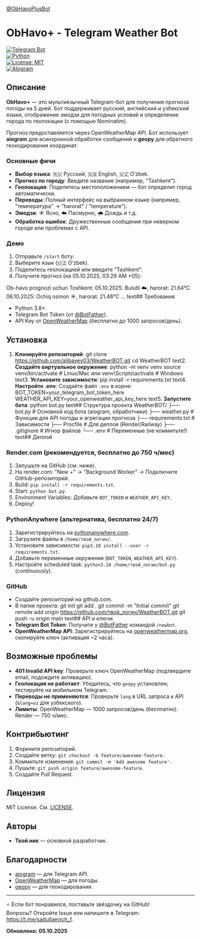 [@ObHavoPlusBot](https://t.me/ObHavoPlusBot)
# ObHavo+ - Telegram Weather Bot

[![Telegram Bot](https://img.shields.io/badge/Telegram-Bot-blue.svg)](https://t.me/твой_бот_юзернейм)  
[![Python](https://img.shields.io/badge/Python-3.8%2B-green.svg)](https://www.python.org/)  
[![License: MIT](https://img.shields.io/badge/License-MIT-yellow.svg)](https://opensource.org/licenses/MIT)  
[![AIogram](https://img.shields.io/badge/AIogram-3.18.0-red.svg)](https://github.com/aiogram/aiogram)

## Описание
**ObHavo+** — это мультиязычный Telegram-бот для получения прогноза погоды на 5 дней. Бот поддерживает русский, английский и узбекский языки, отображение эмодзи для погодных условий и определение города по геолокации (с помощью Nominatim).  

Прогноз предоставляется через OpenWeatherMap API. Бот использует **aiogram** для асинхронной обработки сообщений и **geopy** для обратного геокодирования координат.  

### Основные фичи
- **Выбор языка**: 🇷🇺 Русский, 🇬🇧 English, 🇺🇿 O‘zbek.
- **Прогноз по городу**: Введите название (например, "Tashkent").
- **Геолокация**: Поделитесь местоположением — бот определит город автоматически.
- **Переводы**: Полный интерфейс на выбранном языке (например, "температура" → "harorat" / "temperature").
- **Эмодзи**: ☀️ Ясно, ☁️ Пасмурно, 🌧️ Дождь и т.д.
- **Обработка ошибок**: Дружественные сообщения при неверном городе или проблемах с API.

### Демо
1. Отправьте `/start` боту.
2. Выберите язык (🇺🇿 O‘zbek).
3. Поделитесь геолокацией или введите "Tashkent".
4. Получите прогноз (на 05.10.2025, 03:29 AM +05):

Ob-havo prognozi uchun Toshkent:
05.10.2025: Bulutli ☁️, harorat: 21.64°C
06.10.2025: Ochiq osmon ☀️, harorat: 21.46°C
...
text## Требования
- Python 3.8+.
- Telegram Bot Token (от [@BotFather](https://t.me/BotFather)).
- API Key от [OpenWeatherMap](https://openweathermap.org/api) (бесплатно до 1000 запросов/день).

## Установка
1. **Клонируйте репозиторий**:
git clone https://github.com/alibayev03/WeatherBOT.git
cd WeatherBOT
text2. **Создайте виртуальное окружение**:
python -m venv venv
source venv/bin/activate  # Linux/Mac
или
venv\Scripts\activate  # Windows
text3. **Установите зависимости**:
pip install -r requirements.txt
text4. **Настройте .env**:
Создайте файл `.env` в корне:
BOT_TOKEN=your_telegram_bot_token_here
WEATHER_API_KEY=your_openweather_api_key_here
text5. **Запустите бота**:
python bot.py
text## Структура проекта
WeatherBOT/
├── bot.py              # Основной код бота (aiogram, обработчики)
├── weather.py          # Функции для API погоды и агрегации прогноза
├── requirements.txt    # Зависимости
├── Procfile           # Для деплоя (Render/Railway)
├── .gitignore         # Игнор файлов
└── .env               # Переменные (не коммитьте!)
text## Деплой
### Render.com (рекомендуется, бесплатно до 750 ч/мес)
1. Запушьте на GitHub (см. ниже).
2. На render.com: "New +" → "Background Worker" → Подключите GitHub-репозиторий.
3. Build: `pip install -r requirements.txt`.
4. Start: `python bot.py`.
5. Environment Variables: Добавьте `BOT_TOKEN` и `WEATHER_API_KEY`.
6. Deploy!

### PythonAnywhere (альтернатива, бесплатно 24/7)
1. Зарегистрируйтесь на [pythonanywhere.com](https://www.pythonanywhere.com/).
2. Загрузите файлы в `/home/твой_логин/`.
3. Установите зависимости: `pip3.10 install --user -r requirements.txt`.
4. Добавьте переменные окружения (`BOT_TOKEN`, `WEATHER_API_KEY`).
5. Настройте scheduled task: `python3.10 /home/твой_логин/bot.py` (continuously).

### GitHub
- Создайте репозиторий на github.com.
- В папке проекта:
git init
git add .
git commit -m "Initial commit"
git remote add origin https://github.com/твой_логин/WeatherBOT.git
git push -u origin main
text## API и ключи
- **Telegram Bot Token**: Получите у [@BotFather](https://t.me/BotFather) командой `/newbot`.
- **OpenWeatherMap API**: Зарегистрируйтесь на [openweathermap.org](https://openweathermap.org/api), скопируйте ключ (активация ~2 часа).

## Возможные проблемы
- **401 Invalid API key**: Проверьте ключ OpenWeatherMap (подтвердите email, подождите активацию).
- **Геолокация не работает**: Убедитесь, что `geopy` установлен; тестируйте на мобильном Telegram.
- **Переводы не применяются**: Проверьте `lang` в URL запроса к API (`&lang=uz` для узбекского).
- **Лимиты**: OpenWeatherMap — 1000 запросов/день (бесплатно). Render — 750 ч/мес.

## Контрибьютинг
1. Форкните репозиторий.
2. Создайте ветку: `git checkout -b feature/awesome-feature`.
3. Коммитьте изменения: `git commit -m 'Add awesome feature'`.
4. Пушьте: `git push origin feature/awesome-feature`.
5. Создайте Pull Request.

## Лицензия
MIT License. См. [LICENSE](LICENSE).

## Авторы
- **Твой ник** — основной разработчик.

## Благодарности
- [aiogram](https://github.com/aiogram/aiogram) — для Telegram API.
- [OpenWeatherMap](https://openweathermap.org/) — для погоды.
- [geopy](https://geopy.readthedocs.io/) — для геокодирования.

---

⭐ Если бот понравился, поставьте звёздочку на GitHub!  
Вопросы? Откройте Issue или напишите в Telegram: https://t.me/sadullaevich_f.  

**Обновлено: 05.10.2025**

